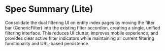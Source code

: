 # Spec Summary (Lite)

Consolidate the dual filtering UI on entity index pages by moving the filter bar (GenericFilter) into the existing filter accordion, creating a single, unified filtering interface. This reduces UI clutter, improves mobile experience, and provides clear active filter indicators while maintaining all current filtering functionality and URL-based persistence.